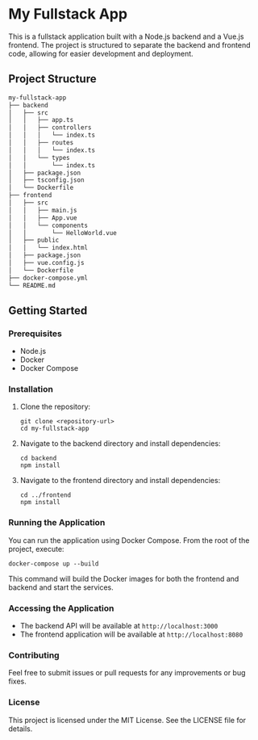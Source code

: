 # My Fullstack App

This is a fullstack application built with a Node.js backend and a Vue.js frontend. The project is structured to separate the backend and frontend code, allowing for easier development and deployment.

## Project Structure

```sh
my-fullstack-app
├── backend
│   ├── src
│   │   ├── app.ts
│   │   ├── controllers
│   │   │   └── index.ts
│   │   ├── routes
│   │   │   └── index.ts
│   │   └── types
│   │       └── index.ts
│   ├── package.json
│   ├── tsconfig.json
│   └── Dockerfile
├── frontend
│   ├── src
│   │   ├── main.js
│   │   ├── App.vue
│   │   └── components
│   │       └── HelloWorld.vue
│   ├── public
│   │   └── index.html
│   ├── package.json
│   ├── vue.config.js
│   └── Dockerfile
├── docker-compose.yml
└── README.md
```

## Getting Started

### Prerequisites

- Node.js
- Docker
- Docker Compose

### Installation

1. Clone the repository:
   ```
   git clone <repository-url>
   cd my-fullstack-app
   ```

2. Navigate to the backend directory and install dependencies:
   ```
   cd backend
   npm install
   ```

3. Navigate to the frontend directory and install dependencies:
   ```
   cd ../frontend
   npm install
   ```

### Running the Application

You can run the application using Docker Compose. From the root of the project, execute:

```
docker-compose up --build
```

This command will build the Docker images for both the frontend and backend and start the services.

### Accessing the Application

- The backend API will be available at `http://localhost:3000`
- The frontend application will be available at `http://localhost:8080`

### Contributing

Feel free to submit issues or pull requests for any improvements or bug fixes.

### License

This project is licensed under the MIT License. See the LICENSE file for details.

